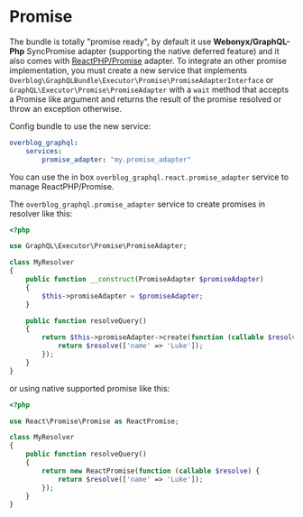 # Promise

The bundle is totally "promise ready", by default it use **Webonyx/GraphQL-Php**
SyncPromise adapter (supporting the native deferred feature) and it also comes 
with [ReactPHP/Promise](https://github.com/reactphp/promise) adapter.
To integrate an other promise implementation, you must create a new service that
implements `Overblog\GraphQLBundle\Executor\Promise\PromiseAdapterInterface`
or `GraphQL\Executor\Promise\PromiseAdapter` with a `wait` method that accepts 
a Promise like argument and returns the result of the promise resolved
or throw an exception otherwise.

Config bundle to use the new service:

```yaml
overblog_graphql:
    services:
        promise_adapter: "my.promise_adapter"
```

You can use the in box `overblog_graphql.react.promise_adapter` service 
to manage ReactPHP/Promise.

The `overblog_graphql.promise_adapter` service to create promises 
in resolver like this:
 
```php
<?php

use GraphQL\Executor\Promise\PromiseAdapter;

class MyResolver
{
    public function __construct(PromiseAdapter $promiseAdapter)
    {
        $this->promiseAdapter = $promiseAdapter;
    }

    public function resolveQuery()
    {
        return $this->promiseAdapter->create(function (callable $resolve) {
            return $resolve(['name' => 'Luke']);
        });
    }
}
```

or using native supported promise like this:

```php
<?php

use React\Promise\Promise as ReactPromise;

class MyResolver
{
    public function resolveQuery()
    {
        return new ReactPromise(function (callable $resolve) {
            return $resolve(['name' => 'Luke']);
        });
    }
}
```
